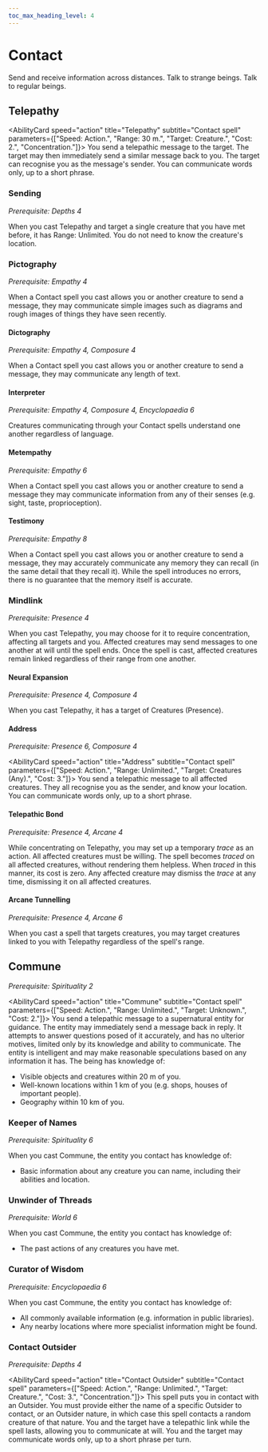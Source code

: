 ```yaml
---
toc_max_heading_level: 4
---
```


# Contact

Send and receive information across distances. Talk to strange beings. Talk to regular beings.

## Telepathy

<AbilityCard
speed="action"
title="Telepathy"
subtitle="Contact spell"
parameters={["Speed: Action.", "Range: 30 m.", "Target: Creature.", "Cost: 2.", "Concentration."]}>
You send a telepathic message to the target. The target may then immediately send a similar message back to you. The target can recognise you as the message's sender. You can communicate words only, up to a short phrase.
</AbilityCard>

### Sending

_Prerequisite: Depths 4_

<AbilityCard
speed="enhancement"
title="Sending"
subtitle="Spell enhancement">
When you cast Telepathy and target a single creature that you have met before, it has Range: Unlimited. You do not need to know the creature's location.
</AbilityCard>

### Pictography

_Prerequisite: Empathy 4_

<AbilityCard
speed="enhancement"
title="Pictography"
subtitle="Spell enhancement">
When a Contact spell you cast allows you or another creature to send a message, they may communicate simple images such as diagrams and rough images of things they have seen recently.
</AbilityCard>

#### Dictography

_Prerequisite: Empathy 4, Composure 4_

<AbilityCard
speed="enhancement"
title="Dictography"
subtitle="Spell enhancement">
When a Contact spell you cast allows you or another creature to send a message, they may communicate any length of text.
</AbilityCard>

#### Interpreter

_Prerequisite: Empathy 4, Composure 4, Encyclopaedia 6_

<AbilityCard
speed="enhancement"
title="Interpreter"
subtitle="Spell enhancement">
Creatures communicating through your Contact spells understand one another regardless of language.
</AbilityCard>

#### Metempathy

_Prerequisite: Empathy 6_

<AbilityCard
speed="enhancement"
title="Metempathy"
subtitle="Spell enhancement">
When a Contact spell you cast allows you or another creature to send a message they may communicate information from any of their senses (e.g. sight, taste, proprioception).
</AbilityCard>

#### Testimony

_Prerequisite: Empathy 8_

<AbilityCard
speed="enhancement"
title="Testimony"
subtitle="Spell enhancement">
When a Contact spell you cast allows you or another creature to send a message, they may accurately communicate any memory they can recall (in the same detail that they recall it). While the spell introduces no errors, there is no guarantee that the memory itself is accurate.
</AbilityCard>

### Mindlink

_Prerequisite: Presence 4_

<AbilityCard
speed="enhancement"
title="Mindlink"
subtitle="Spell enhancement">
When you cast Telepathy, you may choose for it to require concentration, affecting all targets and you. Affected creatures may send messages to one another at will until the spell ends. Once the spell is cast, affected creatures remain linked regardless of their range from one another.
</AbilityCard>

#### Neural Expansion

_Prerequisite: Presence 4, Composure 4_

<AbilityCard
speed="enhancement"
title="Neural Expansion"
subtitle="Spell enhancement">
When you cast Telepathy, it has a target of Creatures (Presence).
</AbilityCard>

#### Address

_Prerequisite: Presence 6, Composure 4_

<AbilityCard
speed="action"
title="Address"
subtitle="Contact spell"
parameters={["Speed: Action.", "Range: Unlimited.", "Target: Creatures (Any).", "Cost: 3."]}>
You send a telepathic message to all affected creatures. They all recognise you as the sender, and know your location. You can communicate words only, up to a short phrase.
</AbilityCard>

#### Telepathic Bond

_Prerequisite: Presence 4, Arcane 4_

<AbilityCard
speed="enhancement"
title="Telepathic Bond"
subtitle="Spell enhancement">
While concentrating on Telepathy, you may set up a temporary _trace_ as an action. All affected creatures must be willing. The spell becomes _traced_ on all affected creatures, without rendering them helpless. When _traced_ in this manner, its cost is zero. Any affected creature may dismiss the _trace_ at any time, dismissing it on all affected creatures.
</AbilityCard>

#### Arcane Tunnelling

_Prerequisite: Presence 4, Arcane 6_

<AbilityCard
speed="enhancement"
title="Arcane Tunnelling"
subtitle="Spell enhancement">
When you cast a spell that targets creatures, you may target creatures linked to you with Telepathy regardless of the spell's range.
</AbilityCard>

## Commune

_Prerequisite: Spirituality 2_

<AbilityCard
speed="action"
title="Commune"
subtitle="Contact spell"
parameters={["Speed: Action.", "Range: Unlimited.", "Target: Unknown.", "Cost: 2."]}>
You send a telepathic message to a supernatural entity for guidance. The entity may immediately send a message back in reply. It attempts to answer questions posed of it accurately, and has no ulterior motives, limited only by its knowledge and ability to communicate. The entity is intelligent and may make reasonable speculations based on any information it has.
The being has knowledge of:

- Visible objects and creatures within 20 m of you.
- Well-known locations within 1 km of you (e.g. shops, houses of important people).
- Geography within 10 km of you.

</AbilityCard>

### Keeper of Names

_Prerequisite: Spirituality 6_

<AbilityCard
speed="enhancement"
title="Keeper of Names"
subtitle="Spell enhancement">
When you cast Commune, the entity you contact has knowledge of:

- Basic information about any creature you can name, including their abilities and location.

</AbilityCard>

### Unwinder of Threads

_Prerequisite: World 6_

<AbilityCard
speed="enhancement"
title="Unwinder of Threads"
subtitle="Spell enhancement">
When you cast Commune, the entity you contact has knowledge of:

- The past actions of any creatures you have met.

</AbilityCard>

### Curator of Wisdom

_Prerequisite: Encyclopaedia 6_

<AbilityCard
speed="enhancement"
title="Curator of Wisdom"
subtitle="Spell enhancement">
When you cast Commune, the entity you contact has knowledge of:

- All commonly available information (e.g. information in public libraries).
- Any nearby locations where more specialist information might be found.

</AbilityCard>

### Contact Outsider

_Prerequisite: Depths 4_

<AbilityCard
speed="action"
title="Contact Outsider"
subtitle="Contact spell"
parameters={["Speed: Action.", "Range: Unlimited.", "Target: Creature.", "Cost: 3.", "Concentration."]}>
This spell puts you in contact with an Outsider. You must provide either the name of a specific Outsider to contact, or an Outsider nature, in which case this spell contacts a random creature of that nature. You and the target have a telepathic link while the spell lasts, allowing you to communicate at will. You and the target may communicate words only, up to a short phrase per turn.
</AbilityCard>
